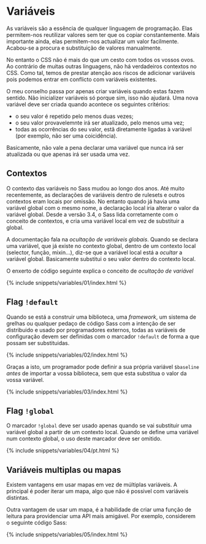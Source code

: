 
# Variáveis

As variáveis são a essência de qualquer linguagem de programação. Elas permitem-nos reutilizar valores sem ter que os copiar constantemente. Mais importante ainda, elas permitem-nos actualizar um valor facilmente. Acabou-se a procura e substituição de valores manualmente.

No entanto o CSS não é mais do que um cesto com todos os vossos ovos. Ao contrário de muitas outras linguagens, não há verdadeiros contextos no CSS. Como tal, temos de prestar atenção aos riscos de adicionar variáveis pois podemos entrar em conflicto com variáveis existentes.

O meu conselho passa por apenas criar variáveis quando estas fazem sentido. Não inicializer variáveis só porque sim, isso não ajudará. Uma nova variável deve ser criada quando acontece os seguintes critérios:

* o seu valor é repetido pelo menos duas vezes;
* o seu valor provavelemnte irá ser atualizado, pelo menos uma vez;
* todas as ocorrências do seu valor, estã diretamente ligadas à variável (por exemplo, não ser uma coicidência).

Basicamente, não vale a pena declarar uma variável que nunca irá ser atualizada ou que apenas irá ser usada uma vez.

## Contextos

O contexto das variáveis no Sass mudou ao longo dos anos. Até muito recentemente, as declarações de variáveis dentro de rulesets e  outros contextos eram locais por omissão. No entanto quando já havia uma variável global com o mesmo nome, a declaração local iria alterar o valor da variável global. Desde a versão 3.4, o Sass lida corretamente com o conceito de contextos, e cria uma variável local em vez de substituir a global.

A documentação fala na *ocultação de variáveis globais*. Quando se declara uma variável, que já existe no contexto global, dentro de um contexto local (selector, função, mixin...), diz-se que a variável local está a *ocultar* a variável global. Basicamente substitui o seu valor dentro do contexto local.

O enxerto de código seguinte explica o conceito de *ocultação de variável*

{% include snippets/variables/01/index.html %}

## Flag `!default`

Quando se está a construir uma biblioteca, uma *framework*, um sistema de grelhas ou qualquer pedaço de código Sass com a intenção de ser distribuido e usado por programadores externos, todas as variáveis de configuração devem ser definidas com o marcador `!default` de forma a que possam ser substituidas.

{% include snippets/variables/02/index.html %}

Graças a isto, um programador pode definir a sua própria variável `$baseline` *antes* de importar a vossa biblioteca, sem que esta substitua o valor da vossa variável.

{% include snippets/variables/03/index.html %}

## Flag `!global`

O marcador `!global` deve ser usado apenas quando se vai substituir uma variável global a partir de um contexto local. Quando se define uma variável num contexto global, o uso deste marcador deve ser omitido.

{% include snippets/variables/04/pt.html %}

## Variáveis multiplas ou mapas

Existem vantagens em usar mapas em vez de múltiplas variáveis. A principal é poder iterar um mapa, algo que não é possivel com variáveis distintas.

Outra vantagem de usar um mapa, é a habilidade de criar uma função de leitura para providenciar uma API mais amigável. Por exemplo, considerem o seguinte código Sass:

{% include snippets/variables/05/index.html %}

